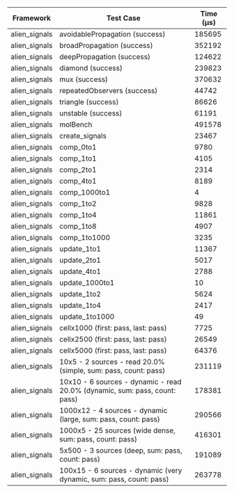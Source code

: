 | Framework | Test Case | Time (μs) |
| --- | --- | --- |
| alien_signals | avoidablePropagation (success) | 185695 |
| alien_signals | broadPropagation (success) | 352192 |
| alien_signals | deepPropagation (success) | 124622 |
| alien_signals | diamond (success) | 239823 |
| alien_signals | mux (success) | 370632 |
| alien_signals | repeatedObservers (success) | 44742 |
| alien_signals | triangle (success) | 86626 |
| alien_signals | unstable (success) | 61191 |
| alien_signals | molBench | 491578 |
| alien_signals | create_signals | 23467 |
| alien_signals | comp_0to1 | 9780 |
| alien_signals | comp_1to1 | 4105 |
| alien_signals | comp_2to1 | 2314 |
| alien_signals | comp_4to1 | 8189 |
| alien_signals | comp_1000to1 | 4 |
| alien_signals | comp_1to2 | 9828 |
| alien_signals | comp_1to4 | 11861 |
| alien_signals | comp_1to8 | 4907 |
| alien_signals | comp_1to1000 | 3235 |
| alien_signals | update_1to1 | 11367 |
| alien_signals | update_2to1 | 5017 |
| alien_signals | update_4to1 | 2788 |
| alien_signals | update_1000to1 | 10 |
| alien_signals | update_1to2 | 5624 |
| alien_signals | update_1to4 | 2417 |
| alien_signals | update_1to1000 | 49 |
| alien_signals | cellx1000 (first: pass, last: pass) | 7725 |
| alien_signals | cellx2500 (first: pass, last: pass) | 26549 |
| alien_signals | cellx5000 (first: pass, last: pass) | 64376 |
| alien_signals | 10x5 - 2 sources - read 20.0% (simple, sum: pass, count: pass) | 231119 |
| alien_signals | 10x10 - 6 sources - dynamic - read 20.0% (dynamic, sum: pass, count: pass) | 178381 |
| alien_signals | 1000x12 - 4 sources - dynamic (large, sum: pass, count: pass) | 290566 |
| alien_signals | 1000x5 - 25 sources (wide dense, sum: pass, count: pass) | 416301 |
| alien_signals | 5x500 - 3 sources (deep, sum: pass, count: pass) | 191089 |
| alien_signals | 100x15 - 6 sources - dynamic (very dynamic, sum: pass, count: pass) | 263778 |
